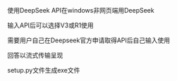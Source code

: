 使用DeepSeek API在windows非网页端用DeepSeek

输入API后可以选择V3或R1使用

需要用户自己在Deepseek官方申请取得API后自己输入使用

回答以流式传输呈现

setup.py文件生成exe文件